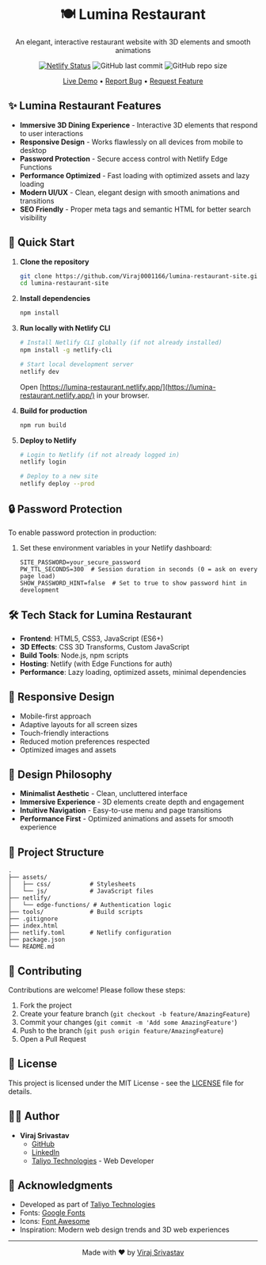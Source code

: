 <div align="center">
  <h1>🍽️ Lumina Restaurant</h1>
  <p>An elegant, interactive restaurant website with 3D elements and smooth animations</p>
  
  [![Netlify Status](https://api.netlify.com/api/v1/badges/lumina-restaurant/deploy-status)](https://app.netlify.com/sites/lumina-restaurant/deploys)
  ![GitHub last commit](https://img.shields.io/github/last-commit/Viraj0001166/lumina-restaurant-site)
  ![GitHub repo size](https://img.shields.io/github/repo-size/Viraj0001166/lumina-restaurant-site)
  
  [Live Demo](https://lumina-restaurant.netlify.app) • [Report Bug](https://github.com/Viraj0001166/lumina-restaurant-site/issues) • [Request Feature](https://github.com/Viraj0001166/lumina-restaurant-site/issues)
</div>

## ✨ Lumina Restaurant Features

- **Immersive 3D Dining Experience** - Interactive 3D elements that respond to user interactions
- **Responsive Design** - Works flawlessly on all devices from mobile to desktop
- **Password Protection** - Secure access control with Netlify Edge Functions
- **Performance Optimized** - Fast loading with optimized assets and lazy loading
- **Modern UI/UX** - Clean, elegant design with smooth animations and transitions
- **SEO Friendly** - Proper meta tags and semantic HTML for better search visibility

## 🚀 Quick Start

1. **Clone the repository**
   ```bash
   git clone https://github.com/Viraj0001166/lumina-restaurant-site.git
   cd lumina-restaurant-site
   ```

2. **Install dependencies**
   ```bash
   npm install
   ```

3. **Run locally with Netlify CLI**
   ```bash
   # Install Netlify CLI globally (if not already installed)
   npm install -g netlify-cli
   
   # Start local development server
   netlify dev
   ```
   Open [https://lumina-restaurant.netlify.app/](https://lumina-restaurant.netlify.app/) in your browser.

4. **Build for production**
   ```bash
   npm run build
   ```

5. **Deploy to Netlify**
   ```bash
   # Login to Netlify (if not already logged in)
   netlify login
   
   # Deploy to a new site
   netlify deploy --prod
   ```

## 🔒 Password Protection

To enable password protection in production:

1. Set these environment variables in your Netlify dashboard:
   ```
   SITE_PASSWORD=your_secure_password
   PW_TTL_SECONDS=300  # Session duration in seconds (0 = ask on every page load)
   SHOW_PASSWORD_HINT=false  # Set to true to show password hint in development
   ```

## 🛠️ Tech Stack for Lumina Restaurant

- **Frontend**: HTML5, CSS3, JavaScript (ES6+)
- **3D Effects**: CSS 3D Transforms, Custom JavaScript
- **Build Tools**: Node.js, npm scripts
- **Hosting**: Netlify (with Edge Functions for auth)
- **Performance**: Lazy loading, optimized assets, minimal dependencies

## 📱 Responsive Design

- Mobile-first approach
- Adaptive layouts for all screen sizes
- Touch-friendly interactions
- Reduced motion preferences respected
- Optimized images and assets

## 🎨 Design Philosophy

- **Minimalist Aesthetic** - Clean, uncluttered interface
- **Immersive Experience** - 3D elements create depth and engagement
- **Intuitive Navigation** - Easy-to-use menu and page transitions
- **Performance First** - Optimized animations and assets for smooth experience

## 📂 Project Structure

```
.
├── assets/
│   ├── css/           # Stylesheets
│   └── js/            # JavaScript files
├── netlify/
│   └── edge-functions/ # Authentication logic
├── tools/             # Build scripts
├── .gitignore
├── index.html
├── netlify.toml       # Netlify configuration
├── package.json
└── README.md
```

## 🤝 Contributing

Contributions are welcome! Please follow these steps:

1. Fork the project
2. Create your feature branch (`git checkout -b feature/AmazingFeature`)
3. Commit your changes (`git commit -m 'Add some AmazingFeature'`)
4. Push to the branch (`git push origin feature/AmazingFeature`)
5. Open a Pull Request

## 📄 License

This project is licensed under the MIT License - see the [LICENSE](LICENSE) file for details.

## 👨‍💻 Author

- **Viraj Srivastav**
  - [GitHub](https://github.com/Viraj0001166)
  - [LinkedIn](https://linkedin.com/in/viraj-srivastav)
  - [Taliyo Technologies](https://taliyotechnologies.com/Projects) - Web Developer

## 🙏 Acknowledgments

- Developed as part of [Taliyo Technologies](https://taliyotechnologies.com)
- Fonts: [Google Fonts](https://fonts.google.com/)
- Icons: [Font Awesome](https://fontawesome.com/)
- Inspiration: Modern web design trends and 3D web experiences

---

<div align="center">
  Made with ❤️ by <a href="https://github.com/Viraj0001166">Viraj Srivastav</a>
</div>
